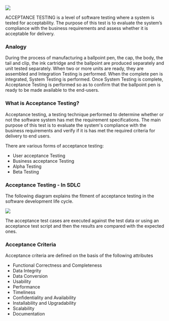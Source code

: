 <img src="http://softwaretestingfundamentals.com/wp-content/uploads/2010/12/acceptance_testing.jpg">

ACCEPTANCE TESTING is a level of software testing where a system is tested for acceptability. The purpose of this test is to evaluate the system’s compliance with the business requirements and assess whether it is acceptable for delivery.

### Analogy

During the process of manufacturing a ballpoint pen, the cap, the body, the tail and clip, the ink cartridge and the ballpoint are produced separately and unit tested separately. When two or more units are ready, they are assembled and Integration Testing is performed. When the complete pen is integrated, System Testing is performed. Once System Testing is complete, Acceptance Testing is performed so as to confirm that the ballpoint pen is ready to be made available to the end-users.

### What is Acceptance Testing?

Acceptance testing, a testing technique performed to determine whether or not the software system has met the requirement specifications. The main purpose of this test is to evaluate the system's compliance with the business requirements and verify if it is has met the required criteria for delivery to end users.

There are various forms of acceptance testing:

* User acceptance Testing  
* Business acceptance Testing  
* Alpha Testing  
* Beta Testing  

### Acceptance Testing - In SDLC

The following diagram explains the fitment of acceptance testing in the software development life cycle.

<img src="https://www.tutorialspoint.com/software_testing_dictionary/images/acceptance_testing.jpg">

The acceptance test cases are executed against the test data or using an acceptance test script and then the results are compared with the expected ones. 

### Acceptance Criteria

Acceptance criteria are defined on the basis of the following attributes

* Functional Correctness and Completeness
* Data Integrity
* Data Conversion
* Usability
* Performance
* Timeliness
* Confidentiality and Availability
* Installability and Upgradability
* Scalability
* Documentation

